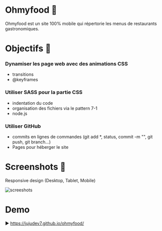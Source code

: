 # Ohmyfood 🍴

Ohmyfood est un site 100% mobile qui répertorie les menus de restaurants gastronomiques.

# Objectifs 🎯

### Dynamiser les page web avec des animations CSS
- transitions
- @keyframes

### Utiliser SASS pour la partie CSS
- indentation du code
- organisation des fichiers via le pattern 7-1
- node.js

### Utiliser GitHub
- commits en lignes de commandes (git add *, status, commit -m "", git push, git branch...)
- Pages pour héberger le site

# Screenshots 📸
Responsive design (Desktop, Tablet, Mobile)

![screeshots](https://user-images.githubusercontent.com/98356784/226656328-5ed7c9af-45b0-44fc-9738-a1b030881ea6.jpg)

# Demo

▶️ https://jujudev7.github.io/ohmyfood/
